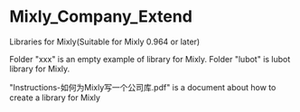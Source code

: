 # Mixly_Company_Extend
Libraries for Mixly(Suitable for Mixly 0.964 or later)

Folder "xxx" is an empty example of library for Mixly.
Folder "lubot" is lubot library for Mixly.

"Instructions-如何为Mixly写一个公司库.pdf" is a document about how to create a library for Mixly
